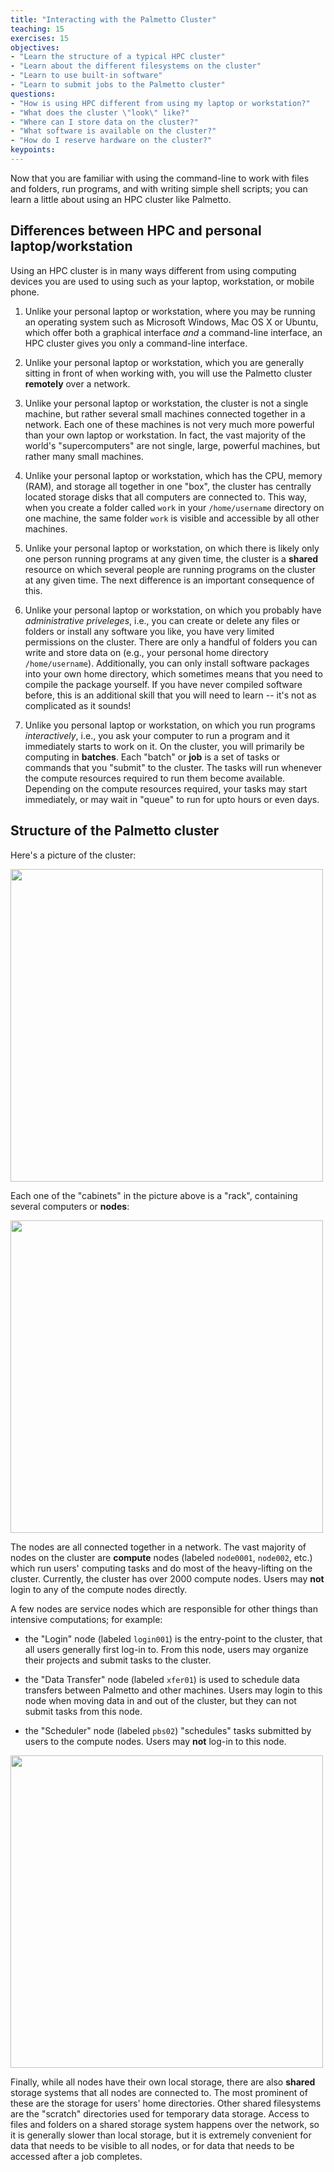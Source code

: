 ```yaml
---
title: "Interacting with the Palmetto Cluster"
teaching: 15
exercises: 15
objectives:
- "Learn the structure of a typical HPC cluster"
- "Learn about the different filesystems on the cluster"
- "Learn to use built-in software"
- "Learn to submit jobs to the Palmetto cluster"
questions:
- "How is using HPC different from using my laptop or workstation?"
- "What does the cluster \"look\" like?"
- "Where can I store data on the cluster?"
- "What software is available on the cluster?"
- "How do I reserve hardware on the cluster?"
keypoints:
---
```


Now that you are familiar with using the command-line
to work with files and folders, run programs,
and with writing simple shell scripts;
you can learn a little about using an HPC cluster like Palmetto.

## Differences between HPC and personal laptop/workstation

Using an HPC cluster is in many ways different from using
computing devices you are used to using
such as your laptop, workstation, or mobile phone.

1. Unlike your personal laptop or workstation,
where you may be running an operating system
such as Microsoft Windows, Mac OS X or Ubuntu,
which offer both a graphical interface *and* a command-line interface,
an HPC cluster gives you only a command-line interface.

1. Unlike your personal laptop or workstation,
which you are generally sitting in front of when working with,
you will use the Palmetto cluster **remotely**
over a network.

1. Unlike your personal laptop or workstation,
the cluster is not a single machine,
but rather several small machines
connected together in a network.
Each one of these machines is not very much more
powerful than your own laptop or workstation.
In fact, the vast majority of the world's "supercomputers"
are not single, large, powerful machines, but rather many small machines.

1. Unlike your personal laptop or workstation,
which has the CPU, memory (RAM), and storage
all together in one "box",
the cluster has centrally located storage disks
that all computers are connected to.
This way, when you create a folder called `work`
in your `/home/username` directory on one machine,
the same folder `work` is visible and accessible by all other machines.

1. Unlike your personal laptop or workstation,
on which there is likely only one person running programs
at any given time,
the cluster is a **shared** resource on which
several people are running programs on the cluster at any given time.
The next difference is an important consequence of this.

1. Unlike your personal laptop or workstation,
on which you probably have *administrative priveleges*,
i.e., you can create or delete any files or folders
or install any software you like,
you have very limited permissions on the cluster.
There are only a handful of folders you can
write and store data on (e.g., your personal home directory `/home/username`).
Additionally, you can only install software packages into your own home directory,
which sometimes means that you need to compile the package yourself.
If you have never compiled software before,
this is an additional skill that you will need to learn -- it's not as complicated
as it sounds!

1. Unlike you personal laptop or workstation,
on which you run programs *interactively*,
i.e., you ask your computer to run a program
and it immediately starts to work on it.
On the cluster, you will primarily be computing in **batches**.
Each "batch" or **job** is a set of tasks or commands
that you "submit" to the cluster.
The tasks will run whenever the compute resources required
to run them become available.
Depending on the compute resources required,
your tasks may start immediately,
or may wait in "queue" to run for upto hours or even days.

## Structure of the Palmetto cluster

Here's a picture of the cluster:

<img src="{{site.baseurl}}/fig/palmetto-front-view.png" style="width:500px">

Each one of the "cabinets" in the picture above is a
"rack", containing several computers or **nodes**:

<img src="{{site.baseurl}}/fig/palmetto-nodes-closeup.png" style="width:500px">

The nodes are all connected together in a network.
The vast majority of nodes on the cluster are
**compute** nodes (labeled `node0001`, `node002`, etc.)
which run users' computing tasks and
do most of the heavy-lifting on the cluster.
Currently, the cluster has over 2000 compute nodes.
Users may **not** login to any of the compute nodes directly.

A few nodes are service nodes which
are responsible for other things than intensive computations;
for example:

* the "Login" node (labeled `login001`) is the entry-point to the cluster,
that all users generally first log-in to.
From this node, users may organize their projects
and submit tasks to the cluster.

* the "Data Transfer" node (labeled `xfer01`) is used
to schedule data transfers between Palmetto and other machines.
Users may login to this node when moving data in and out
of the cluster, but they can not submit tasks from this node.

* the "Scheduler" node (labeled `pbs02`) "schedules" tasks
submitted by users to the compute nodes.
Users may **not** log-in to this node.

<img src="{{site.baseurl}}/fig/palmetto-structure.png" style="width:500px">

Finally, while all nodes have their own local storage,
there are also **shared** storage systems
that all nodes are connected to.
The most prominent of these are the storage for users' home directories.
Other shared filesystems are the "scratch" directories used for temporary data storage.
Access to files and folders on a shared storage system
happens over the network,
so it is generally slower than local storage,
but it is extremely convenient for data that needs to be visible
to all nodes,
or for data that needs to be accessed after a job completes.
